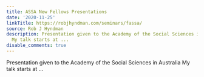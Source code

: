 ```yaml
---
title: ASSA New Fellows Presentations
date: '2020-11-25'
linkTitle: https://robjhyndman.com/seminars/fassa/
source: Rob J Hyndman
description: Presentation given to the Academy of the Social Sciences in Australia
  My talk starts at ...
disable_comments: true
---
```

Presentation given to the Academy of the Social Sciences in Australia My talk starts at ...